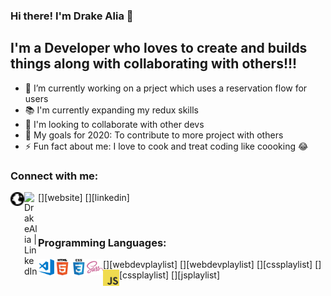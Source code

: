 ### Hi there! I'm Drake Alia 👋

## I'm a Developer who loves to create and builds things along with collaborating with others!!!
- 🔭 I’m currently working on a prject which uses a reservation flow for users
- 📚 I'm currently expanding my redux skills
- 👯 I'm looking to collaborate with other devs 
- 🥅 My goals for 2020: To contribute to more project with others
- ⚡️ Fun fact about me: I love to cook and treat coding like coooking 😂

### Connect with me:

[<img align="left" alt="DrakeAlia.com" width="22px" src="https://raw.githubusercontent.com/iconic/open-iconic/master/svg/globe.svg" />][website]
[<img align="left" alt="DrakeAlia | LinkedIn" width="22px" src="https://cdn.jsdelivr.net/npm/simple-icons@v3/icons/linkedin.svg" />][linkedin]


<br />

### Programming Languages:

[<img align="left" alt="Visual Studio Code" width="26px" src="https://raw.githubusercontent.com/github/explore/80688e429a7d4ef2fca1e82350fe8e3517d3494d/topics/visual-studio-code/visual-studio-code.png" />][webdevplaylist]
[<img align="left" alt="HTML5" width="26px" src="https://raw.githubusercontent.com/github/explore/80688e429a7d4ef2fca1e82350fe8e3517d3494d/topics/html/html.png" />][webdevplaylist]
[<img align="left" alt="CSS3" width="26px" src="https://raw.githubusercontent.com/github/explore/80688e429a7d4ef2fca1e82350fe8e3517d3494d/topics/css/css.png" />][cssplaylist]
[<img align="left" alt="Sass" width="26px" src="https://raw.githubusercontent.com/github/explore/80688e429a7d4ef2fca1e82350fe8e3517d3494d/topics/sass/sass.png" />][cssplaylist]
[<img align="left" alt="JavaScript" width="26px" src="https://raw.githubusercontent.com/github/explore/80688e429a7d4ef2fca1e82350fe8e3517d3494d/topics/javascript/javascript.png" />][jsplaylist]

<br />
<br />
